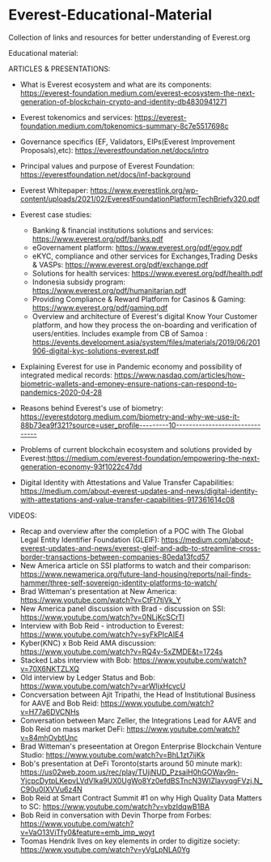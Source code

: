 # Everest-Educational-Material
Collection of links and resources for better understanding of Everest.org 

Educational material:

ARTICLES & PRESENTATIONS:

- What is Everest ecosystem and what are its components:
		https://everest-foundation.medium.com/everest-ecosystem-the-next-generation-of-blockchain-crypto-and-identity-db4830941271
    
- Everest tokenomics and services:
		https://everest-foundation.medium.com/tokenomics-summary-8c7e5517698c
    
- Governance specifics (EF, Validators, EIPs(Everest Improvement Proposals),etc):
		https://everestfoundation.net/docs/intro
    
- Principal values and purpose of Everest Foundation: https://everestfoundation.net/docs/inf-background

- Everest Whitepaper: https://www.everestlink.org/wp-content/uploads/2021/02/EverestFoundationPlatformTechBriefv320.pdf
 
- Everest case studies:
	- Banking & financial institutions solutions and services: https://www.everest.org/pdf/banks.pdf
	- eGovernament platform: https://www.everest.org/pdf/egov.pdf
	- eKYC, compliance and other services for Exchanges,Trading Desks & VASPs: https://www.everest.org/pdf/exchange.pdf
	- Solutions for health services: https://www.everest.org/pdf/health.pdf
	- Indonesia subsidy program: https://www.everest.org/pdf/humanitarian.pdf
	- Providing Compliance & Reward Platform for Casinos & Gaming: https://www.everest.org/pdf/gaming.pdf
	- Overview and architecture of Everest's digital Know Your Customer platform, and how they process the on-boarding and verification of users/entities.
	  Includes example from CB of Samoa : https://events.development.asia/system/files/materials/2019/06/201906-digital-kyc-solutions-everest.pdf
    
- Explaining Everest for use in Pandemic economy and possibility of integrated medical records:
	https://www.nasdaq.com/articles/how-biometric-wallets-and-emoney-ensure-nations-can-respond-to-pandemics-2020-04-28
  
- Reasons behind Everest's use of biometry: https://everestdotorg.medium.com/biometry-and-why-we-use-it-88b73ea9f321?source=user_profile---------10-------------------------------

- Problems of current blockchain ecosystem and solutions provided by Everest:https://medium.com/everest-foundation/empowering-the-next-generation-economy-93f1022c47dd

- Digital Identity with Attestations and Value Transfer Capabilities: https://medium.com/about-everest-updates-and-news/digital-identity-with-attestations-and-value-transfer-capabilities-917361614c08

VIDEOS:

- Recap and overview after the completion of a POC with The Global Legal Entity Identifier Foundation (GLEIF):
	https://medium.com/about-everest-updates-and-news/everest-gleif-and-adb-to-streamline-cross-border-transactions-between-companies-80eda13fcd57
- New America article on SSI platforms to watch and their comparison: 
	https://www.newamerica.org/future-land-housing/reports/nail-finds-hammer/three-self-sovereign-identity-platforms-to-watch/
- Brad Witteman's presentation at New America: https://www.youtube.com/watch?v=CtFt7tjVk_Y
- New America panel discussion with Brad - discussion on SSI: https://www.youtube.com/watch?v=0NLjKcSCrTI
- Interview with Bob Reid - introduction to Everest: https://www.youtube.com/watch?v=syFkPIcAIE4
- Kyber(KNC) x Bob Reid AMA discussion: https://www.youtube.com/watch?v=RQ4v-5xZMDE&t=1724s
- Stacked Labs interview with Bob: https://www.youtube.com/watch?v=70X6NKTZLXQ
- Old interview by Ledger Status and Bob: https://www.youtube.com/watch?v=arWIjxHcvcU
- Concversation between Ajit Tripathi, the Head of Institutional Business for AAVE and Bob Reid: https://www.youtube.com/watch?v=H77a6DVCNHs
- Conversation between Marc Zeller, the Integrations Lead for AAVE and Bob Reid on mass market DeFi: https://www.youtube.com/watch?v=84mhOvbtUnc
- Brad Witteman's preseentation at Oregon Enterprise Blockchain Venture Studio: https://www.youtube.com/watch?v=BhL1zt7ijKk
- Bob's presentation at DeFi Toronto(starts around 50 minute mark): https://us02web.zoom.us/rec/play/TUjiNUD_PzsaiH0hGOWav9n-YjcpcDytpLKepvLVdVlka9UX0UgWo8Yz0efdBSTncN3WIZlayvqgFVzj.N_C90u0IXVVu6z4N
- Bob Reid at Smart Contract Summit #1 on why High Quality Data Matters to SC: https://www.youtube.com/watch?v=vbzIdqwB1BA
- Bob Reid in conversation with Devin Thorpe from Forbes: https://www.youtube.com/watch?v=VaO13ViTfy0&feature=emb_imp_woyt
- Toomas Hendrik Ilves on key elements in order to digitize society: https://www.youtube.com/watch?v=yVgLpNLA0Yg
